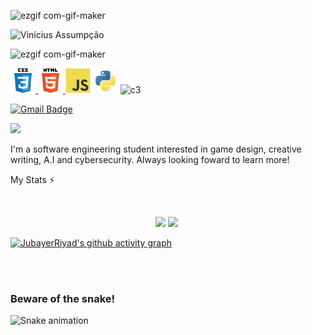![ezgif com-gif-maker](https://user-images.githubusercontent.com/78980842/175097109-ce955d62-62cd-4a69-aa5c-625e87750b1a.png)

![Vinícius Assumpção](https://readme-typing-svg.herokuapp.com?font=Inter&color=3A9CDF&size=30&weight=700&lines=Hi,I´m+Vinícius+Assumpção;Software+engineering+students)

![ezgif com-gif-maker](https://user-images.githubusercontent.com/78980842/175096523-2cd5daf3-adc6-42de-9981-2f92034fcf46.gif)

<p align="left"> <a href="https://www.gnu.org/software/bash/" target="_blank">  <a href="https://www.w3schools.com/css/" target="_blank"> 
<img src="https://raw.githubusercontent.com/devicons/devicon/master/icons/css3/css3-original-wordmark.svg" alt="css3" width="40" height="40"/> </a> 
<a href="https://www.w3.org/html/" target="_blank"> 
<img src="https://raw.githubusercontent.com/devicons/devicon/master/icons/html5/html5-original-wordmark.svg" alt="html5" width="40" height="40"/> </a>
<img src="https://raw.githubusercontent.com/devicons/devicon/master/icons/javascript/javascript-original.svg" alt="javascript" width="40" height="40"/> </a>
<img src="https://raw.githubusercontent.com/devicons/devicon/master/icons/python/python-original.svg" alt="python" width="40" height="40"/> </a> 
<img src="https://cdn.jsdelivr.net/gh/devicons/devicon/icons/c/c-original.svg" alt="c3" width="40" heigth="40"/>


[![Gmail Badge](https://img.shields.io/badge/-viniciusdearaujo27@gmail.com-6633cc?style=flat-square&logo=Gmail&logoColor=white&link=mailto:viniciusdearaujo27@gmail.com)](mailto:viniciusdearaujo27@gmail.com)

<a href="https://steamcommunity.com/profiles/76561198192791639/" target="_blank"><img src="https://img.shields.io/badge/Steam-000000?style=for-the-badge&logo=steam&logoColor=white"></a>

I'm a software engineering student interested in game design, creative writing, A.I and cybersecurity.
Always looking foward to learn more!

My Stats ⚡
<!--

<a href="https://github.com/viniman27/github-readme-stats">
  <img align="left" height='150px' src="https://github-readme-stats.vercel.app/api/top-langs/?username=viniman27&hide=jupyter%20notebook,html,c&layout=compact&theme=great-gatsby" />
</a>


[![Anurag's GitHub stats](https://github-readme-stats.vercel.app/api?username=viniman27&theme=great-gatsby))](https://github.com/viniman27/github-readme-stats)

-->

</a> </p>
<br />
<div align="center">
   <img height="190em" src="http://github-profile-summary-cards.vercel.app/api/cards/profile-details?username=viniman27&theme=2077"/> 
   <img height="140em" src="https://github-readme-stats.vercel.app/api/top-langs/?username=viniman27&layout=compact&langs_count=7&theme=radical&hide_border=true"/>
   <img height "140em" src" http://github-profile-summary-cards.vercel.app/api/cards/stats?username=viniman27&theme=2077"/>
  </a>
</div>

[![JubayerRiyad's github activity graph](https://github-readme-activity-graph.cyclic.app/graph?username=viniman27&bg_color=0d1117&color=c9c9c9&line=4c779e&point=a8e5ff&area=true&hide_border=true)](https://github.com/viniman27/github-readme-activity-graph)

<br>
</div>
</div>

<br/>

  
### Beware of the snake!  
  
![Snake animation](https://github.com/viniman27/viniman27/blob/output/github-contribution-grid-snake.svg)

<!--
**viniman27/viniman27** is a ✨ _special_ ✨ repository because its `README.md` (this file) appears on your GitHub profile.

Here are some ideas to get you started:

- 🔭 I’m currently working on ...
- 🌱 I’m currently learning ...
- 👯 I’m looking to collaborate on ...
- 🤔 I’m looking for help with ...
- 💬 Ask me about ...
- 📫 How to reach me: ...
- 😄 Pronouns: ...
- ⚡ Fun fact: ...
-->

